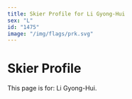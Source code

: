```yaml
---
title: Skier Profile for Li Gyong-Hui
sex: "L"
id: "1475"
image: "/img/flags/prk.svg" 
---
```


# Skier Profile

This page is for: Li Gyong-Hui.
    